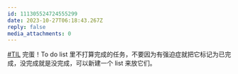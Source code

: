 ```yaml
---
id: 111305524724555299
date: 2023-10-27T06:18:43.267Z
reply: false
media_attachments: 0
---
```


[#TIL](https://e5n.cc/tags/TIL) 完蛋！To do list 里不打算完成的任务，不要因为有强迫症就把它标记为已完成，没完成就是没完成，可以新建一个 list 来放它们。

